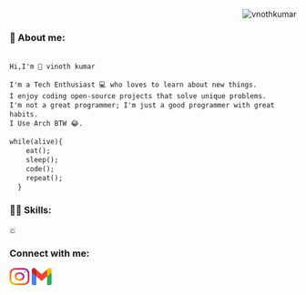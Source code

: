 <p align="right"> <img src="https://komarev.com/ghpvc/?username=vnothkumar&label=Profile%20views&color=0e75b6&style=flat" alt="vnothkumar" /> </p>

<h3 align="left">📄 About me:</h3>

```text

Hi,I'm 👋 vinoth kumar

I'm a Tech Enthusiast 💻 who loves to learn about new things.
I enjoy coding open-source projects that solve unique problems.
I'm not a great programmer; I'm just a good programmer with great habits.
I Use Arch BTW 😂.

while(alive){
    eat();
    sleep();
    code();
    repeat();
  }
  ```
<h3 align="left">👨‍💻 Skills:</h3>

```
🇨
```

<h3 align="left">Connect with me:</h3>
<a href="https://instagram.com/vnoth._" target="blank"><img align="center" src="/icon/instagram.svg" alt="vnoth._" height="30" width="35" /></a>
<a href = "mailto: vinothkumar9202@gmail.com"><img align="center" src="/icon/Gmail_Logo.svg" alt="vnoth._" height="30" width="35" /></a>

